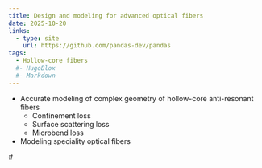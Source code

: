 ```yaml
---
title: Design and modeling for advanced optical fibers
date: 2025-10-20
links:
  - type: site
    url: https://github.com/pandas-dev/pandas
tags:
  - Hollow-core fibers
  #- HugoBlox
  #- Markdown
---
```


- Accurate modeling of complex geometry of hollow-core anti-resonant fibers
  - Confinement loss
  - Surface scattering loss
  - Microbend loss
- Modeling speciality optical fibers

#<!--more-->
